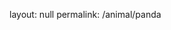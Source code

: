 layout: null
permalink: /animal/panda

<canvas id="panda" width="500" height="500"></canvas>
<script src="/assets/js/panda.js"></script>